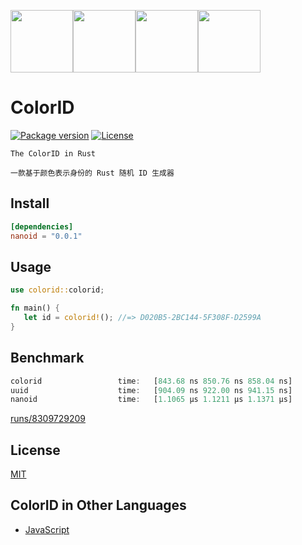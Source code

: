 <img src="https://user-images.githubusercontent.com/11075892/189526526-4a0a0049-1714-4ba4-a967-3a7f62d5e5e0.svg" width="100px" /><img src="https://user-images.githubusercontent.com/11075892/189526521-ac0f8644-4915-4feb-b371-d9b3add3cb44.svg" width="100px" /><img src="https://user-images.githubusercontent.com/11075892/189526523-4ae3ff55-6758-4bf9-93b2-fbde7a4267f2.svg" width="100px" /><img src="https://user-images.githubusercontent.com/11075892/189526525-7e69a486-a416-4fa9-a980-4e8fe9186bbc.svg" width="100px" />

# ColorID

[![Package version](https://img.shields.io/crates/v/colorid.svg)](https://crates.io/crates/colorid)
[![License](https://img.shields.io/badge/license-MIT%20License-blue.svg)](https://github.com/rustq/colorid/blob/master/LICENSE)

`The ColorID in Rust`

`一款基于颜色表示身份的 Rust 随机 ID 生成器`

## Install

```toml
[dependencies]
nanoid = "0.0.1"
```

## Usage

```rust
use colorid::colorid;

fn main() {
   let id = colorid!(); //=> D020B5-2BC144-5F308F-D2599A
}
```

## Benchmark

```rust
colorid                 time:   [843.68 ns 850.76 ns 858.04 ns]
uuid                    time:   [904.09 ns 922.00 ns 941.15 ns]
nanoid                  time:   [1.1065 µs 1.1211 µs 1.1371 µs]
```

[runs/8309729209](https://github.com/rustq/colorid/runs/8309729209)

## License

[MIT](https://opensource.org/licenses/MIT)


## ColorID in Other Languages

- [JavaScript](https://github.com/rustq/colorid.js)